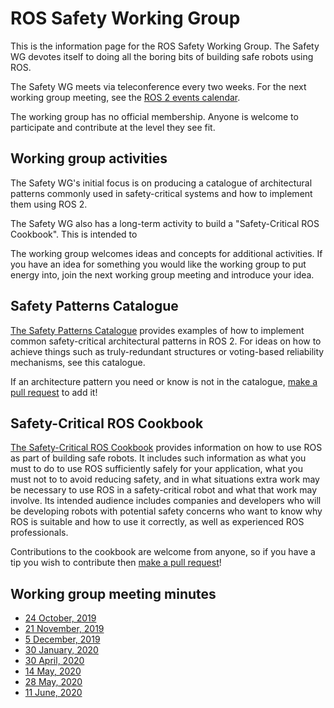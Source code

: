 # ROS Safety Working Group

This is the information page for the ROS Safety Working Group.
The Safety WG devotes itself to doing all the boring bits of building safe robots using ROS.

The Safety WG meets via teleconference every two weeks.
For the next working group meeting, see the [ROS 2 events calendar](https://index.ros.org/doc/ros2/Governance/#upcoming-ros-events).

The working group has no official membership.
Anyone is welcome to participate and contribute at the level they see fit.


## Working group activities

The Safety WG's initial focus is on producing a catalogue of architectural patterns commonly used in safety-critical systems and how to implement them using ROS 2.

The Safety WG also has a long-term activity to build a "Safety-Critical ROS Cookbook".
This is intended to 

The working group welcomes ideas and concepts for additional activities.
If you have an idea for something you would like the working group to put energy into, join the next working group meeting and introduce your idea.


## Safety Patterns Catalogue

[The Safety Patterns Catalogue](safety_patterns_catalogue.html) provides examples of how to implement common safety-critical architectural patterns in ROS 2.
For ideas on how to achieve things such as truly-redundant structures or voting-based reliability mechanisms, see this catalogue.

If an architecture pattern you need or know is not in the catalogue, [make a pull request](https://github.com/ros2/safety_working_group/pulls) to add it!


## Safety-Critical ROS Cookbook

[The Safety-Critical ROS Cookbook](safety_critical_ros_cookbook.html) provides information on how to use ROS as part of building safe robots.
It includes such information as what you must to do to use ROS sufficiently safely for your application, what you must not to to avoid reducing safety, and in what situations extra work may be necessary to use ROS in a safety-critical robot and what that work may involve.
Its intended audience includes companies and developers who will be developing robots with potential safety concerns who want to know why ROS is suitable and how to use it correctly, as well as experienced ROS professionals.

Contributions to the cookbook are welcome from anyone, so if you have a tip you wish to contribute then [make a pull request](https://github.com/ros2/safety_working_group/pulls)!


## Working group meeting minutes

- [24 October, 2019](meeting_minutes/20191024.md)
- [21 November, 2019](meeting_minutes/20191121.md)
- [5 December, 2019](meeting_minutes/20191205.md)
- [30 January, 2020](meeting_minutes/20200130.md)
- [30 April, 2020](meeting_minutes/20200430.md)
- [14 May, 2020](meeting_minutes/20200514.md)
- [28 May, 2020](meeting_minutes/20200528.md)
- [11 June, 2020](meeting_minutes/20200611.md)
